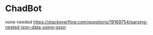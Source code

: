 # ChadBot
none needed
https://stackoverflow.com/questions/19169754/parsing-nested-json-data-using-gson
